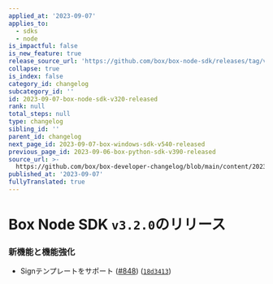```yaml
---
applied_at: '2023-09-07'
applies_to:
  - sdks
  - node
is_impactful: false
is_new_feature: true
release_source_url: 'https://github.com/box/box-node-sdk/releases/tag/v3.2.0'
collapse: true
is_index: false
category_id: changelog
subcategory_id: ''
id: 2023-09-07-box-node-sdk-v320-released
rank: null
total_steps: null
type: changelog
sibling_id: ''
parent_id: changelog
next_page_id: 2023-09-07-box-windows-sdk-v540-released
previous_page_id: 2023-09-06-box-python-sdk-v390-released
source_url: >-
  https://github.com/box/box-developer-changelog/blob/main/content/2023/09-07-box-node-sdk-v320-released.md
published_at: '2023-09-07'
fullyTranslated: true
---
```

# Box Node SDK `v3.2.0`のリリース

### 新機能と機能強化

* Signテンプレートをサポート ([#848][1]) ([`18d3413`][2])

[1]: https://github.com/box/box-node-sdk/issues/848

[2]: https://github.com/box/box-node-sdk/commit/18d3413afeddf43c62dfd0caf1279e61c99b6b83
